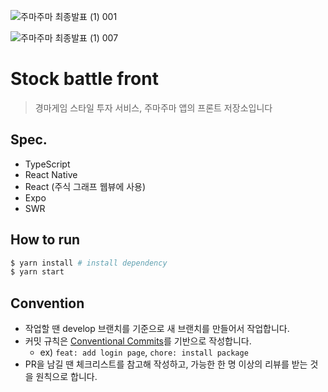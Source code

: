 ![주마주마 최종발표 (1) 001](https://user-images.githubusercontent.com/38487811/222886535-fdc524c2-4370-4efd-8771-d73345b81b67.jpeg)

![주마주마 최종발표 (1) 007](https://user-images.githubusercontent.com/38487811/222886538-dc13d084-fe0e-44e2-9a45-4217d489bfa2.jpeg)


# Stock battle front
> 경마게임 스타일 투자 서비스, 주마주마 앱의 프론트 저장소입니다

## Spec.

- TypeScript
- React Native
- React (주식 그래프 웹뷰에 사용)
- Expo
- SWR

## How to run
```bash
$ yarn install # install dependency
$ yarn start
```

## Convention
- 작업할 땐 develop 브랜치를 기준으로 새 브랜치를 만들어서 작업합니다.
- 커밋 규칙은 [Conventional Commits](https://www.conventionalcommits.org/en/v1.0.0/#summary)를 기반으로 작성합니다.
  - ex) `feat: add login page`, `chore: install package`
- PR을 남길 땐 체크리스트를 참고해 작성하고, 가능한 한 명 이상의 리뷰를 받는 것을 원칙으로 합니다.
